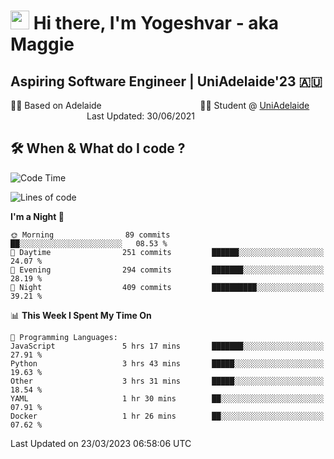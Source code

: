 <h1><img src="https://emojis.slackmojis.com/emojis/images/1531849430/4246/blob-sunglasses.gif?1531849430" width="30"/> Hi there, I'm Yogeshvar - aka Maggie</h1>

## Aspiring Software Engineer | UniAdelaide'23 🇦🇺  
🏂🏻  Based on Adelaide &nbsp;&nbsp;&nbsp;&nbsp;&nbsp;&nbsp;&nbsp;&nbsp;&nbsp;&nbsp;&nbsp;&nbsp;&nbsp;&nbsp;&nbsp;&nbsp;&nbsp;&nbsp;&nbsp;&nbsp;&nbsp;&nbsp;&nbsp;&nbsp;&nbsp;&nbsp;&nbsp;&nbsp;&nbsp;&nbsp;&nbsp;&nbsp;&nbsp;&nbsp;&nbsp;&nbsp;&nbsp;&nbsp;&nbsp;👨‍💻 Student @ [UniAdelaide](https://www.adelaide.edu.au)   &nbsp;&nbsp;&nbsp;&nbsp;&nbsp;&nbsp;&nbsp;&nbsp;&nbsp;&nbsp;&nbsp;&nbsp;&nbsp;&nbsp;&nbsp;&nbsp;&nbsp;&nbsp;&nbsp;&nbsp;&nbsp;&nbsp;&nbsp;&nbsp;&nbsp;&nbsp;&nbsp;&nbsp;&nbsp;&nbsp;&nbsp;Last Updated: 30/06/2021

## 🛠 When & What do I code ?  

<!--START_SECTION:waka-->
![Code Time](http://img.shields.io/badge/Code%20Time-2%2C028%20hrs%2035%20mins-blue)

![Lines of code](https://img.shields.io/badge/From%20Hello%20World%20I%27ve%20Written-3.8%20million%20lines%20of%20code-blue)

**I'm a Night 🦉** 

```text
🌞 Morning                89 commits          ██░░░░░░░░░░░░░░░░░░░░░░░   08.53 % 
🌆 Daytime                251 commits         ██████░░░░░░░░░░░░░░░░░░░   24.07 % 
🌃 Evening                294 commits         ███████░░░░░░░░░░░░░░░░░░   28.19 % 
🌙 Night                  409 commits         ██████████░░░░░░░░░░░░░░░   39.21 % 
```


📊 **This Week I Spent My Time On** 

```text
💬 Programming Languages: 
JavaScript               5 hrs 17 mins       ███████░░░░░░░░░░░░░░░░░░   27.91 % 
Python                   3 hrs 43 mins       █████░░░░░░░░░░░░░░░░░░░░   19.63 % 
Other                    3 hrs 31 mins       █████░░░░░░░░░░░░░░░░░░░░   18.54 % 
YAML                     1 hr 30 mins        ██░░░░░░░░░░░░░░░░░░░░░░░   07.91 % 
Docker                   1 hr 26 mins        ██░░░░░░░░░░░░░░░░░░░░░░░   07.62 % 
```


 Last Updated on 23/03/2023 06:58:06 UTC
<!--END_SECTION:waka-->
